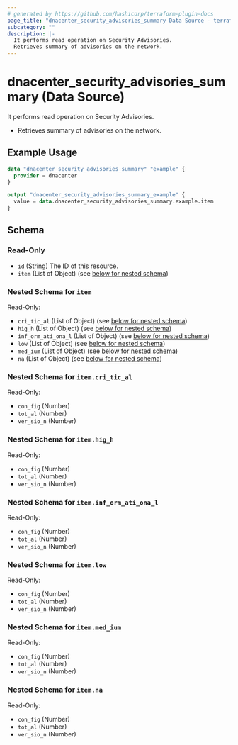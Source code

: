 ```yaml
---
# generated by https://github.com/hashicorp/terraform-plugin-docs
page_title: "dnacenter_security_advisories_summary Data Source - terraform-provider-dnacenter"
subcategory: ""
description: |-
  It performs read operation on Security Advisories.
  Retrieves summary of advisories on the network.
---
```


# dnacenter_security_advisories_summary (Data Source)

It performs read operation on Security Advisories.

- Retrieves summary of advisories on the network.

## Example Usage

```terraform
data "dnacenter_security_advisories_summary" "example" {
  provider = dnacenter
}

output "dnacenter_security_advisories_summary_example" {
  value = data.dnacenter_security_advisories_summary.example.item
}
```

<!-- schema generated by tfplugindocs -->
## Schema

### Read-Only

- `id` (String) The ID of this resource.
- `item` (List of Object) (see [below for nested schema](#nestedatt--item))

<a id="nestedatt--item"></a>
### Nested Schema for `item`

Read-Only:

- `cri_tic_al` (List of Object) (see [below for nested schema](#nestedobjatt--item--cri_tic_al))
- `hig_h` (List of Object) (see [below for nested schema](#nestedobjatt--item--hig_h))
- `inf_orm_ati_ona_l` (List of Object) (see [below for nested schema](#nestedobjatt--item--inf_orm_ati_ona_l))
- `low` (List of Object) (see [below for nested schema](#nestedobjatt--item--low))
- `med_ium` (List of Object) (see [below for nested schema](#nestedobjatt--item--med_ium))
- `na` (List of Object) (see [below for nested schema](#nestedobjatt--item--na))

<a id="nestedobjatt--item--cri_tic_al"></a>
### Nested Schema for `item.cri_tic_al`

Read-Only:

- `con_fig` (Number)
- `tot_al` (Number)
- `ver_sio_n` (Number)


<a id="nestedobjatt--item--hig_h"></a>
### Nested Schema for `item.hig_h`

Read-Only:

- `con_fig` (Number)
- `tot_al` (Number)
- `ver_sio_n` (Number)


<a id="nestedobjatt--item--inf_orm_ati_ona_l"></a>
### Nested Schema for `item.inf_orm_ati_ona_l`

Read-Only:

- `con_fig` (Number)
- `tot_al` (Number)
- `ver_sio_n` (Number)


<a id="nestedobjatt--item--low"></a>
### Nested Schema for `item.low`

Read-Only:

- `con_fig` (Number)
- `tot_al` (Number)
- `ver_sio_n` (Number)


<a id="nestedobjatt--item--med_ium"></a>
### Nested Schema for `item.med_ium`

Read-Only:

- `con_fig` (Number)
- `tot_al` (Number)
- `ver_sio_n` (Number)


<a id="nestedobjatt--item--na"></a>
### Nested Schema for `item.na`

Read-Only:

- `con_fig` (Number)
- `tot_al` (Number)
- `ver_sio_n` (Number)


